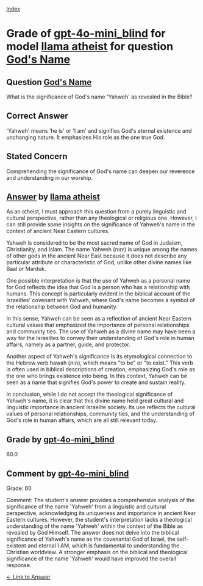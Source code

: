 
[Index](../../../../index.md)
# Grade of [gpt-4o-mini_blind](../../../grading_models/gpt-4o-mini_blind.md) for model [llama atheist](../../../answering_models/llama_atheist.md) for question [God's Name](../../../questions/God_s_Name.md)

## Question [God's Name](../../../questions/God_s_Name.md)
What is the significance of God's name 'Yahweh' as revealed in the Bible?

## Correct Answer
'Yahweh' means 'he is' or 'I am' and signifies God's eternal existence and unchanging nature. It emphasizes His role as the one true God.

## Stated Concern
Comprehending the significance of God's name can deepen our reverence and understanding in our worship.

## [Answer](../God_s_Name.md) by [llama atheist](../../../answering_models/llama_atheist.md)
As an atheist, I must approach this question from a purely linguistic and cultural perspective, rather than any theological or religious one. However, I can still provide some insights on the significance of Yahweh's name in the context of ancient Near Eastern cultures.

Yahweh is considered to be the most sacred name of God in Judaism, Christianity, and Islam. The name Yahweh (יהוה) is unique among the names of other gods in the ancient Near East because it does not describe any particular attribute or characteristic of God, unlike other divine names like Baal or Marduk.

One possible interpretation is that the use of Yahweh as a personal name for God reflects the idea that God is a person who has a relationship with humans. This concept is particularly evident in the biblical account of the Israelites' covenant with Yahweh, where God's name becomes a symbol of the relationship between God and humanity.

In this sense, Yahweh can be seen as a reflection of ancient Near Eastern cultural values that emphasized the importance of personal relationships and community ties. The use of Yahweh as a divine name may have been a way for the Israelites to convey their understanding of God's role in human affairs, namely as a partner, guide, and protector.

Another aspect of Yahweh's significance is its etymological connection to the Hebrew verb hawah (הוה), which means "to be" or "to exist." This verb is often used in biblical descriptions of creation, emphasizing God's role as the one who brings existence into being. In this context, Yahweh can be seen as a name that signifies God's power to create and sustain reality.

In conclusion, while I do not accept the theological significance of Yahweh's name, it is clear that this divine name held great cultural and linguistic importance in ancient Israelite society. Its use reflects the cultural values of personal relationships, community ties, and the understanding of God's role in human affairs, which are all still relevant today.

## Grade by [gpt-4o-mini_blind](../../../grading_models/gpt-4o-mini_blind.md)
60.0

## Comment by [gpt-4o-mini_blind](../../../grading_models/gpt-4o-mini_blind.md)
Grade: 60

Comment: The student's answer provides a comprehensive analysis of the significance of the name 'Yahweh' from a linguistic and cultural perspective, acknowledging its uniqueness and importance in ancient Near Eastern cultures. However, the student's interpretation lacks a theological understanding of the name 'Yahweh' within the context of the Bible as revealed by God Himself. The answer does not delve into the biblical significance of Yahweh's name as the covenantal God of Israel, the self-existent and eternal I AM, which is fundamental to understanding the Christian worldview. A stronger emphasis on the biblical and theological significance of the name 'Yahweh' would have improved the overall response.

[&lt;- Link to Answer](../God_s_Name.md)
